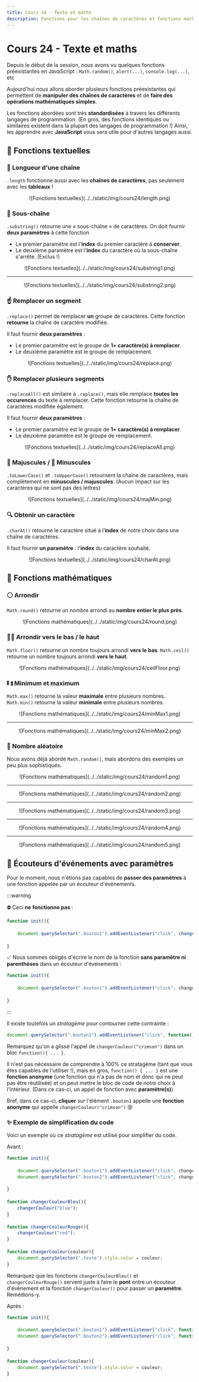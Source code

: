 ```yaml
---
title: Cours 24 - Texte et maths
description: Fonctions pour les chaînes de caractères et fonctions mathématiques
---
```


# Cours 24 - Texte et maths

Depuis le début de la session, nous avons vu quelques fonctions préexistantes en JavaScript : `Math.random()`, `alert(...)`, `console.log(...)`, etc

Aujourd'hui nous allons aborder plusieurs fonctions préexistantes qui permettent de **manipuler des chaînes de caractères** et de **faire des opérations mathématiques simples**.

Les fonctions abordées sont très **standardisées** à travers les différents langages de programmation. (En gros, des fonctions identiques ou similaires existent dans la plupart des langages de programmation !) Ainsi, les apprendre avec **JavaScript** vous sera utile pour d'autres langages aussi.

## 📝 Fonctions textuelles

### 📏 Longueur d'une chaîne

`.length` fonctionne aussi avec les **chaînes de caractères**, pas seulement avec les **tableaux** !

<center>![Fonctions textuelles](../../static/img/cours24/length.png)</center>

### 🤏 Sous-chaîne

`.substring()` retourne une « sous-chaîne » de caractères. On doit fournir **deux paramètres** à cette fonction 

* Le premier paramètre est l'**index** du premier caractère à **conserver**.
* Le deuxième paramètre est l'**index** du caractère où la sous-chaîne s'arrête. (Exclus !)

<center>![Fonctions textuelles](../../static/img/cours24/substring1.png)</center>

<hr/>

<center>![Fonctions textuelles](../../static/img/cours24/substring2.png)</center>

### ☝ Remplacer un segment

`.replace()` permet de remplacer **un** groupe de caractères. Cette fonction **retourne** la chaîne de caractère modifiée.

Il faut fournir **deux paramètres** :

* Le premier paramètre est le groupe de **1+ caractère(s) à remplacer**.
* Le deuxième paramètre est le groupe de remplacement.

<center>![Fonctions textuelles](../../static/img/cours24/replace.png)</center>

### ✋ Remplacer plusieurs segments

`.replaceAll()` est similaire à `.replace()`, mais elle remplace **toutes les occurences** du texte à remplacer. Cette fonction retourne la chaîne de caractères modifiée également.

Il faut fournir **deux paramètres** :

* Le premier paramètre est le groupe de **1+ caractère(s) à remplacer**.
* Le deuxième paramètre est le groupe de remplacement.

<center>![Fonctions textuelles](../../static/img/cours24/replaceAll.png)</center>

### 📢 Majuscules / 🤫 Minuscules

`.toLowerCase()` et `.toUpperCase()` retournent la chaîne de caractères, mais complètement en **minuscules / majuscules**. (Aucun impact sur les caractères qui ne sont pas des lettres)

<center>![Fonctions textuelles](../../static/img/cours24/majMin.png)</center>

### 🔍 Obtenir un caractère

`.charAt()` retourne le caractère situé à l’**index** de notre choix dans une chaîne de caractères.

Il faut fournir **un paramètre** : l'**index** du caractère souhaité.

<center>![Fonctions textuelles](../../static/img/cours24/charAt.png)</center>

## 🧮 Fonctions mathématiques

### ⚪ Arrondir

`Math.round()` retourne un nombre arrondi au **nombre entier le plus près**. 

<center>![Fonctions mathématiques](../../static/img/cours24/round.png)</center>

### 🔽🔼 Arrondir vers le bas / le haut

`Math.floor()` retourne un nombre toujours arrondi **vers le bas**.
`Math.ceil()` retourne un nombre toujours arrondi **vers le haut**.

<center>![Fonctions mathématiques](../../static/img/cours24/ceilFloor.png)</center>

### ⏬⏫ Minimum et maximum

`Math.max()` retourne la valeur **maximale** entre plusieurs nombres.
`Math.min()` retourne la valeur **minimale** entre plusieurs nombres.

<center>![Fonctions mathématiques](../../static/img/cours24/minMax1.png)</center>

<hr/>

<center>![Fonctions mathématiques](../../static/img/cours24/minMax2.png)</center>

### 🎲 Nombre aléatoire

Nous avons déjà abordé `Math.random()`, mais abordons des exemples un peu plus sophistiqués.

<center>![Fonctions mathématiques](../../static/img/cours24/random1.png)</center>

<hr/>

<center>![Fonctions mathématiques](../../static/img/cours24/random2.png)</center>

<hr/>

<center>![Fonctions mathématiques](../../static/img/cours24/random3.png)</center>

<hr/>

<center>![Fonctions mathématiques](../../static/img/cours24/random4.png)</center>

<hr/>

<center>![Fonctions mathématiques](../../static/img/cours24/random5.png)</center>

## 📢 Écouteurs d'événements avec paramètres

Pour le moment, nous n'étions pas capables de **passer des paramètres** à une fonction appelée par un écouteur d'événements.

:::warning

⛔ Ceci **ne fonctionne pas** :

```js showLineNumbers
function init(){

    document.querySelector(".bouton1").addEventListener("click", changerCouleur("crimson"));

}
```

✅ Nous sommes obligés d'écrire le nom de la fonction **sans paramètre ni parenthèses** dans un écouteur d'événements :

```js showLineNumbers
function init(){

    document.querySelector(".bouton1").addEventListener("click", changerCouleur);

}
```

:::

Il existe toutefois un *stratagème* pour contourner cette contrainte :

```js
document.querySelector(".bouton1").addEventListener("click", function(){ changerCouleur("crimson") });
```

Remarquez qu'on a glissé l'appel de `changerCouleur("crimson")` dans un bloc `function(){ ... }`.

Il n'est pas nécessaire de comprendre à 100% ce stratagème (tant que vous êtes capables de l'utiliser !), mais en gros, `function() { ... }` est une **fonction anonyme** (une fonction qui n'a pas de nom et donc qui ne peut pas être réutilisée) et on peut mettre le bloc de code de notre choix à l'intérieur. (Dans ce cas-ci, un appel de fonction avec **paramètre(s)**)

Bref, dans ce cas-ci, **cliquer** sur l'élément `.bouton1` appelle une **fonction anonyme** qui appelle `changerCouleur("crimson")` 😵

### ✨ Exemple de simplification du code

Voici un exemple où ce *stratagème* est utilisé pour simplifier du code.

Avant :

```js showLineNumbers
function init(){

    document.querySelector(".bouton1").addEventListener("click", changerCouleurBleu);
    document.querySelector(".bouton2").addEventListener("click", changerCouleurRouge);

}

function changerCouleurBleu(){
    changerCouleur("blue");
}

function changerCouleurRouge(){
    changerCouleur("red");
}

function changerCouleur(couleur){
    document.querySelector(".texte").style.color = couleur;
}
```

Remarquez que les fonctions `changerCouleurBleu()` et `changerCouleurRouge()` servent juste à faire le **pont** entre un écouteur d'événement et la fonction `changerCouleur()` pour passer un **paramètre**. Remédions-y.

Après :

```js showLineNumbers
function init(){

    document.querySelector(".bouton1").addEventListener("click", function(){ changerCouleur("blue") });
    document.querySelector(".bouton2").addEventListener("click", function(){ changerCouleur("red") });

}

function changerCouleur(couleur){
    document.querySelector(".texte").style.color = couleur;
}
```